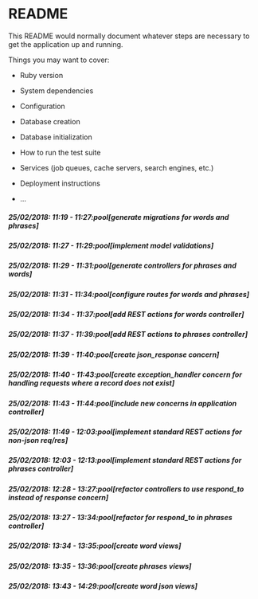 # README

This README would normally document whatever steps are necessary to get the
application up and running.

Things you may want to cover:

* Ruby version

* System dependencies

* Configuration

* Database creation

* Database initialization

* How to run the test suite

* Services (job queues, cache servers, search engines, etc.)

* Deployment instructions

* ...

##### 25/02/2018: 11:19 - 11:27:pool[generate migrations for words and phrases]

##### 25/02/2018: 11:27 - 11:29:pool[implement model validations]

##### 25/02/2018: 11:29 - 11:31:pool[generate controllers for phrases and words]

##### 25/02/2018: 11:31 - 11:34:pool[configure routes for words and phrases]

##### 25/02/2018: 11:34 - 11:37:pool[add REST actions for words controller]

##### 25/02/2018: 11:37 - 11:39:pool[add REST actions to phrases controller]

##### 25/02/2018: 11:39 - 11:40:pool[create json_response concern]

##### 25/02/2018: 11:40 - 11:43:pool[create exception_handler concern for handling requests where a record does not exist]

##### 25/02/2018: 11:43 - 11:44:pool[include new concerns in application controller]

##### 25/02/2018: 11:49 - 12:03:pool[implement standard REST actions for non-json req/res]

##### 25/02/2018: 12:03 - 12:13:pool[implement standard REST actions for phrases controller]

##### 25/02/2018: 12:28 - 13:27:pool[refactor controllers to use respond_to instead of response concern]

##### 25/02/2018: 13:27 - 13:34:pool[refactor for respond_to in phrases controller]

##### 25/02/2018: 13:34 - 13:35:pool[create word views]

##### 25/02/2018: 13:35 - 13:36:pool[create phrases views]

##### 25/02/2018: 13:43 - 14:29:pool[create word json views]
